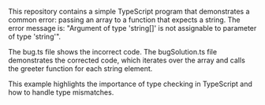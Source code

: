 This repository contains a simple TypeScript program that demonstrates a common error: passing an array to a function that expects a string. The error message is: "Argument of type 'string[]' is not assignable to parameter of type 'string'".

The bug.ts file shows the incorrect code. The bugSolution.ts file demonstrates the corrected code, which iterates over the array and calls the greeter function for each string element. 

This example highlights the importance of type checking in TypeScript and how to handle type mismatches.